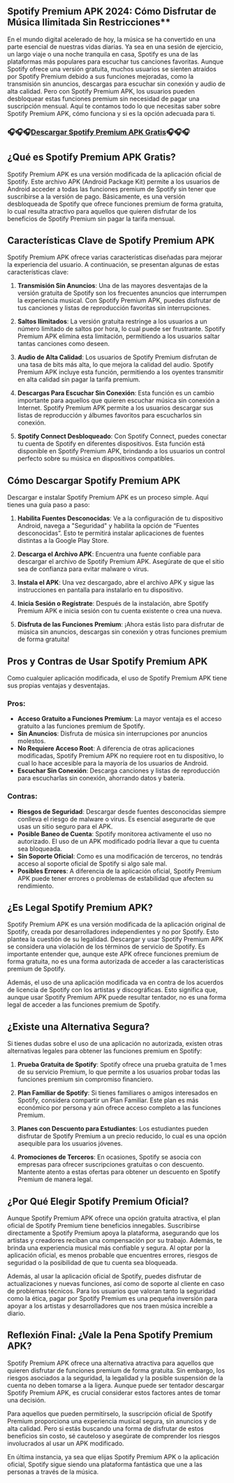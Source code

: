 ## Spotify Premium APK 2024: Cómo Disfrutar de Música Ilimitada Sin Restricciones**

En el mundo digital acelerado de hoy, la música se ha convertido en una parte esencial de nuestras vidas diarias. Ya sea en una sesión de ejercicio, un largo viaje o una noche tranquila en casa, Spotify es una de las plataformas más populares para escuchar tus canciones favoritas. Aunque Spotify ofrece una versión gratuita, muchos usuarios se sienten atraídos por Spotify Premium debido a sus funciones mejoradas, como la transmisión sin anuncios, descargas para escuchar sin conexión y audio de alta calidad. Pero con Spotify Premium APK, los usuarios pueden desbloquear estas funciones premium sin necesidad de pagar una suscripción mensual. Aquí te contamos todo lo que necesitas saber sobre Spotify Premium APK, cómo funciona y si es la opción adecuada para ti.

### 🎧🎧🎧[Descargar Spotify Premium APK Gratis](https://badatiapk.com/es/spotify-premium/)🎧🎧🎧

## ¿Qué es Spotify Premium APK Gratis?

Spotify Premium APK es una versión modificada de la aplicación oficial de Spotify. Este archivo APK (Android Package Kit) permite a los usuarios de Android acceder a todas las funciones premium de Spotify sin tener que suscribirse a la versión de pago. Básicamente, es una versión desbloqueada de Spotify que ofrece funciones premium de forma gratuita, lo cual resulta atractivo para aquellos que quieren disfrutar de los beneficios de Spotify Premium sin pagar la tarifa mensual.

## Características Clave de Spotify Premium APK

Spotify Premium APK ofrece varias características diseñadas para mejorar la experiencia del usuario. A continuación, se presentan algunas de estas características clave:

1. **Transmisión Sin Anuncios**: Una de las mayores desventajas de la versión gratuita de Spotify son los frecuentes anuncios que interrumpen la experiencia musical. Con Spotify Premium APK, puedes disfrutar de tus canciones y listas de reproducción favoritas sin interrupciones.

2. **Saltos Ilimitados**: La versión gratuita restringe a los usuarios a un número limitado de saltos por hora, lo cual puede ser frustrante. Spotify Premium APK elimina esta limitación, permitiendo a los usuarios saltar tantas canciones como deseen.

3. **Audio de Alta Calidad**: Los usuarios de Spotify Premium disfrutan de una tasa de bits más alta, lo que mejora la calidad del audio. Spotify Premium APK incluye esta función, permitiendo a los oyentes transmitir en alta calidad sin pagar la tarifa premium.

4. **Descargas Para Escuchar Sin Conexión**: Esta función es un cambio importante para aquellos que quieren escuchar música sin conexión a Internet. Spotify Premium APK permite a los usuarios descargar sus listas de reproducción y álbumes favoritos para escucharlos sin conexión.

5. **Spotify Connect Desbloqueado**: Con Spotify Connect, puedes conectar tu cuenta de Spotify en diferentes dispositivos. Esta función está disponible en Spotify Premium APK, brindando a los usuarios un control perfecto sobre su música en dispositivos compatibles.

## Cómo Descargar Spotify Premium APK

Descargar e instalar Spotify Premium APK es un proceso simple. Aquí tienes una guía paso a paso:

1. **Habilita Fuentes Desconocidas**: Ve a la configuración de tu dispositivo Android, navega a "Seguridad" y habilita la opción de “Fuentes desconocidas”. Esto te permitirá instalar aplicaciones de fuentes distintas a la Google Play Store.

2. **Descarga el Archivo APK**: Encuentra una fuente confiable para descargar el archivo de Spotify Premium APK. Asegúrate de que el sitio sea de confianza para evitar malware o virus.

3. **Instala el APK**: Una vez descargado, abre el archivo APK y sigue las instrucciones en pantalla para instalarlo en tu dispositivo.

4. **Inicia Sesión o Regístrate**: Después de la instalación, abre Spotify Premium APK e inicia sesión con tu cuenta existente o crea una nueva.

5. **Disfruta de las Funciones Premium**: ¡Ahora estás listo para disfrutar de música sin anuncios, descargas sin conexión y otras funciones premium de forma gratuita!

## Pros y Contras de Usar Spotify Premium APK

Como cualquier aplicación modificada, el uso de Spotify Premium APK tiene sus propias ventajas y desventajas.

### Pros:
- **Acceso Gratuito a Funciones Premium**: La mayor ventaja es el acceso gratuito a las funciones premium de Spotify.
- **Sin Anuncios**: Disfruta de música sin interrupciones por anuncios molestos.
- **No Requiere Acceso Root**: A diferencia de otras aplicaciones modificadas, Spotify Premium APK no requiere root en tu dispositivo, lo cual lo hace accesible para la mayoría de los usuarios de Android.
- **Escuchar Sin Conexión**: Descarga canciones y listas de reproducción para escucharlas sin conexión, ahorrando datos y batería.

### Contras:
- **Riesgos de Seguridad**: Descargar desde fuentes desconocidas siempre conlleva el riesgo de malware o virus. Es esencial asegurarte de que usas un sitio seguro para el APK.
- **Posible Baneo de Cuenta**: Spotify monitorea activamente el uso no autorizado. El uso de un APK modificado podría llevar a que tu cuenta sea bloqueada.
- **Sin Soporte Oficial**: Como es una modificación de terceros, no tendrás acceso al soporte oficial de Spotify si algo sale mal.
- **Posibles Errores**: A diferencia de la aplicación oficial, Spotify Premium APK puede tener errores o problemas de estabilidad que afecten su rendimiento.

## ¿Es Legal Spotify Premium APK?

Spotify Premium APK es una versión modificada de la aplicación original de Spotify, creada por desarrolladores independientes y no por Spotify. Esto plantea la cuestión de su legalidad. Descargar y usar Spotify Premium APK se considera una violación de los términos de servicio de Spotify. Es importante entender que, aunque este APK ofrece funciones premium de forma gratuita, no es una forma autorizada de acceder a las características premium de Spotify.

Además, el uso de una aplicación modificada va en contra de los acuerdos de licencia de Spotify con los artistas y discográficas. Esto significa que, aunque usar Spotify Premium APK puede resultar tentador, no es una forma legal de acceder a las funciones premium de Spotify.

## ¿Existe una Alternativa Segura?

Si tienes dudas sobre el uso de una aplicación no autorizada, existen otras alternativas legales para obtener las funciones premium en Spotify:

1. **Prueba Gratuita de Spotify**: Spotify ofrece una prueba gratuita de 1 mes de su servicio Premium, lo que permite a los usuarios probar todas las funciones premium sin compromiso financiero.

2. **Plan Familiar de Spotify**: Si tienes familiares o amigos interesados en Spotify, considera compartir un Plan Familiar. Este plan es más económico por persona y aún ofrece acceso completo a las funciones Premium.

3. **Planes con Descuento para Estudiantes**: Los estudiantes pueden disfrutar de Spotify Premium a un precio reducido, lo cual es una opción asequible para los usuarios jóvenes.

4. **Promociones de Terceros**: En ocasiones, Spotify se asocia con empresas para ofrecer suscripciones gratuitas o con descuento. Mantente atento a estas ofertas para obtener un descuento en Spotify Premium de manera legal.

## ¿Por Qué Elegir Spotify Premium Oficial?

Aunque Spotify Premium APK ofrece una opción gratuita atractiva, el plan oficial de Spotify Premium tiene beneficios innegables. Suscribirse directamente a Spotify Premium apoya la plataforma, asegurando que los artistas y creadores reciban una compensación por su trabajo. Además, te brinda una experiencia musical más confiable y segura. Al optar por la aplicación oficial, es menos probable que encuentres errores, riesgos de seguridad o la posibilidad de que tu cuenta sea bloqueada.

Además, al usar la aplicación oficial de Spotify, puedes disfrutar de actualizaciones y nuevas funciones, así como de soporte al cliente en caso de problemas técnicos. Para los usuarios que valoran tanto la seguridad como la ética, pagar por Spotify Premium es una pequeña inversión para apoyar a los artistas y desarrolladores que nos traen música increíble a diario.

## Reflexión Final: ¿Vale la Pena Spotify Premium APK?

Spotify Premium APK ofrece una alternativa atractiva para aquellos que quieren disfrutar de funciones premium de forma gratuita. Sin embargo, los riesgos asociados a la seguridad, la legalidad y la posible suspensión de la cuenta no deben tomarse a la ligera. Aunque puede ser tentador descargar Spotify Premium APK, es crucial considerar estos factores antes de tomar una decisión.

Para aquellos que pueden permitírselo, la suscripción oficial de Spotify Premium proporciona una experiencia musical segura, sin anuncios y de alta calidad. Pero si estás buscando una forma de disfrutar de estos beneficios sin costo, sé cauteloso y asegúrate de comprender los riesgos involucrados al usar un APK modificado.

En última instancia, ya sea que elijas Spotify Premium APK o la aplicación oficial, Spotify sigue siendo una plataforma fantástica que une a las personas a través de la música.
